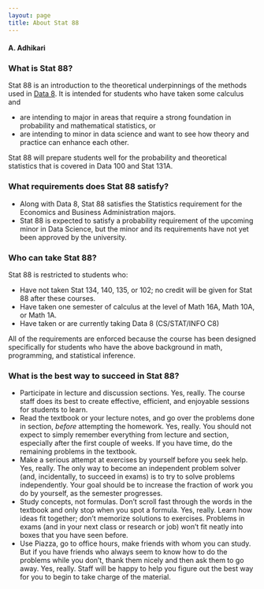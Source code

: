 ```yaml
---
layout: page
title: About Stat 88
---
```


#### A. Adhikari ####

### What is Stat 88? ###
Stat 88 is an introduction to the theoretical underpinnings of the methods used in [Data 8](https://www.inferentialthinking.com/chapters/intro.html). It is intended for students who have taken some calculus and 

- are intending to major in areas that require a strong foundation in probability and mathematical statistics, or 
- are intending to minor in data science and want to see how theory and practice can enhance each other.

Stat 88 will prepare students well for the probability and theoretical statistics that is covered in Data 100 and Stat 131A.

### What requirements does Stat 88 satisfy? ###

- Along with Data 8, Stat 88 satisfies the Statistics requirement for the Economics and Business Administration majors.
- Stat 88 is expected to satisfy a probability requirement of the upcoming minor in Data Science, but the minor and its requirements have not yet been approved by the university.

### Who can take Stat 88? ###
Stat 88 is restricted to students who:

- Have not taken Stat 134, 140, 135, or 102; no credit will be given for Stat 88 after these courses.
- Have taken one semester of calculus at the level of Math 16A, Math 10A, or Math 1A.
- Have taken or are currently taking Data 8 (CS/STAT/INFO C8)

All of the requirements are enforced because the course has been designed specifically for students who have the above background in math, programming, and statistical inference. 

### What is the best way to succeed in Stat 88? ###

- Participate in lecture and discussion sections. Yes, really. The course staff does its best to create effective, efficient, and enjoyable sessions for students to learn.
- Read the textbook or your lecture notes, and go over the problems done in section, _before_ attempting the homework. Yes, really. You should not expect to simply remember everything from lecture and section, especially after the first couple of weeks. If you have time, do the remaining problems in the textbook.
- Make a serious attempt at exercises by yourself before you seek help. Yes, really. The only way to become an independent problem solver (and, incidentally, to succeed in exams) is to try to solve problems independently. Your goal should be to increase the fraction of work you do by yourself, as the semester progresses.
- Study concepts, not formulas. Don’t scroll fast through the words in the textbook and only stop when you spot a formula. Yes, really. Learn how ideas fit together; don’t memorize solutions to exercises. Problems in exams (and in your next class or research or job) won’t fit neatly into boxes that you have seen before.
- Use Piazza, go to office hours, make friends with whom you can study. But if you have friends who always seem to know how to do the problems while you don’t, thank them nicely and then ask them to go away. Yes, really. Staff will be happy to help you figure out the best way for you to begin to take charge of the material.



